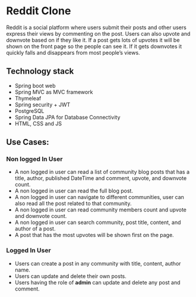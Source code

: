 # Reddit Clone

Reddit is a social platform where users submit their posts and other users express their views by commenting on the post. Users can also upvote and downvote based on if they like it. If a post gets lots of upvotes it will be shown on the front page so the people can see it. If it gets downvotes it quickly falls and disappears from most people’s views.

## Technology stack

-   Spring boot web
-   Spring MVC as MVC framework
-   Thymeleaf
-   Spring security + JWT
-   PostgreSQL
-   Spring Data JPA for Database Connectivity
-   HTML, CSS and JS

## Use Cases:

### Non logged In User

-   A non logged in user can read a list of community blog posts that has a title, author, published DateTime and comment, upvote, and downvote count.
-   A non logged in user can read the full blog post.
-   A non logged in user can navigate to different communities, user can also read all the post related to that community.
-   A non logged in user can read community members count and upvote and downvote count.
-   A non logged in user can search community, post title, content, and author of a post.
-   A post that has the most upvotes will be shown first on the page.

### Logged In User

-   Users can create a post in any community with title, content, author name.
-   Users can update and delete their own posts.
-   Users having the role of **admin** can update and delete any post and comment.
